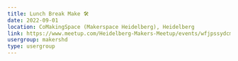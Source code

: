 ```yaml
---
title: Lunch Break Make 🛠️
date: 2022-09-01
location: CoMakingSpace (Makerspace Heidelberg), Heidelberg
link: https://www.meetup.com/Heidelberg-Makers-Meetup/events/wfjpssydcmbcb/
usergroup: makershd
type: usergroup
---
```

